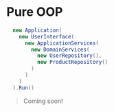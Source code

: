 # Pure OOP 

```cs
  new Application(
    new UserInterface(
      new ApplicationServices(
        new DomainServices(
          new UserRepository(),
          new ProductRepository()
        )
      )
    )
  ).Run()
```

>Coming soon!
